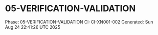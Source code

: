 # 05-VERIFICATION-VALIDATION
Phase: 05-VERIFICATION-VALIDATION
CI: CI-XN001-002
Generated: Sun Aug 24 22:41:26 UTC 2025
